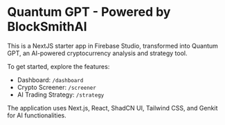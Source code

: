 
# Quantum GPT - Powered by BlockSmithAI

This is a NextJS starter app in Firebase Studio, transformed into Quantum GPT, an AI-powered cryptocurrency analysis and strategy tool.

To get started, explore the features:
- Dashboard: `/dashboard`
- Crypto Screener: `/screener`
- AI Trading Strategy: `/strategy`

The application uses Next.js, React, ShadCN UI, Tailwind CSS, and Genkit for AI functionalities.
